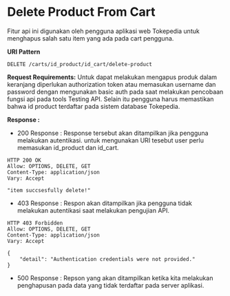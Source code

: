# Delete Product From Cart 
Fitur api ini digunakan oleh pengguna aplikasi web Tokepedia untuk menghapus salah satu item yang ada pada cart pengguna.

**URI Pattern**
```
DELETE /carts/id_product/id_cart/delete-product
```

**Request Requirements:**
Untuk dapat melakukan mengapus produk dalam keranjang diperlukan authorization token atau memasukan username dan password dengan mengunakan basic auth pada saat melakukan pencobaan fungsi api pada tools Testing API. Selain itu pengguna harus memastikan bahwa id product terdaftar pada sistem database Tokepedia.

**Response :**
- 200 Response : Response tersebut akan ditampilkan jika pengguna melakukan autentikasi. untuk mengunakan  URI tesebut user perlu memasukan id_product dan id_cart.
```
HTTP 200 OK
Allow: OPTIONS, DELETE, GET
Content-Type: application/json
Vary: Accept

"item succsesfully delete!"
```

- 403 Response : Respon akan ditampilkan jika pengguna tidak melakukan autentikasi saat melakukan pengujian API.
```
HTTP 403 Forbidden
Allow: OPTIONS, DELETE, GET
Content-Type: application/json
Vary: Accept

{
    "detail": "Authentication credentials were not provided."
}
```

- 500 Response : Repson yang akan ditampilkan ketika kita melakukan penghapusan pada data yang tidak terdaftar pada server aplikasi.

